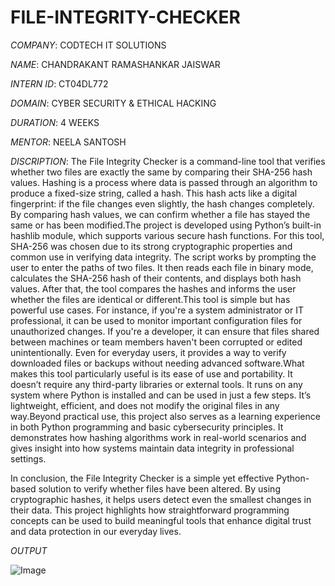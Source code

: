 # FILE-INTEGRITY-CHECKER


*COMPANY*: CODTECH IT SOLUTIONS

*NAME*:  CHANDRAKANT RAMASHANKAR JAISWAR 

*INTERN ID*: CT04DL772

*DOMAIN*: CYBER SECURITY & ETHICAL HACKING

*DURATION*: 4 WEEKS

*MENTOR*: NEELA SANTOSH

*DISCRIPTION*: The File Integrity Checker is a command-line tool that verifies whether two files are exactly the same by comparing their SHA-256 hash values. Hashing is a process where data is passed through an algorithm to produce a fixed-size string, called a hash. This hash acts like a digital fingerprint: if the file changes even slightly, the hash changes completely. By comparing hash values, we can confirm whether a file has stayed the same or has been modified.The project is developed using Python’s built-in hashlib module, which supports various secure hash functions. For this tool, SHA-256 was chosen due to its strong cryptographic properties and common use in verifying data integrity. The script works by prompting the user to enter the paths of two files. It then reads each file in binary mode, calculates the SHA-256 hash of their contents, and displays both hash values. After that, the tool compares the hashes and informs the user whether the files are identical or different.This tool is simple but has powerful use cases. For instance, if you're a system administrator or IT professional, it can be used to monitor important configuration files for unauthorized changes. If you're a developer, it can ensure that files shared between machines or team members haven't been corrupted or edited unintentionally. Even for everyday users, it provides a way to verify downloaded files or backups without needing advanced software.What makes this tool particularly useful is its ease of use and portability. It doesn’t require any third-party libraries or external tools. It runs on any system where Python is installed and can be used in just a few steps. It’s lightweight, efficient, and does not modify the original files in any way.Beyond practical use, this project also serves as a learning experience in both Python programming and basic cybersecurity principles. It demonstrates how hashing algorithms work in real-world scenarios and gives insight into how systems maintain data integrity in professional settings.

In conclusion, the File Integrity Checker is a simple yet effective Python-based solution to verify whether files have been altered. By using cryptographic hashes, it helps users detect even the smallest changes in their data. This project highlights how straightforward programming concepts can be used to build meaningful tools that enhance digital trust and data protection in our everyday lives.

*OUTPUT*      

![Image](https://github.com/user-attachments/assets/98f04332-d8c5-4455-af0d-1afe60841795)
